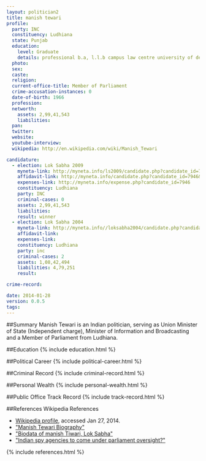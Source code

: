 ```yaml
---
layout: politician2
title: manish tewari
profile: 
  party: INC
  constituency: Ludhiana
  state: Punjab
  education: 
    level: Graduate
    details: professional b.a, l.l.b campus law centre university of delhi (1992).
  photo: 
  sex: 
  caste: 
  religion: 
  current-office-title: Member of Parliament
  crime-accusation-instances: 0
  date-of-birth: 1966
  profession: 
  networth: 
    assets: 2,99,41,543
    liabilities: 
  pan: 
  twitter: 
  website: 
  youtube-interview: 
  wikipedia: http://en.wikipedia.com/wiki/Manish_Tewari

candidature: 
  - election: Lok Sabha 2009
    myneta-link: http://myneta.info/ls2009/candidate.php?candidate_id=7946
    affidavit-link: http://myneta.info/candidate.php?candidate_id=7946&scan=original
    expenses-link: http://myneta.info/expense.php?candidate_id=7946
    constituency: Ludhiana 
    party: INC
    criminal-cases: 0
    assets: 2,99,41,543
    liabilities: 
    result: winner 
  - election: Lok Sabha 2004
    myneta-link: http://myneta.info//loksabha2004/candidate.php?candidate_id=3051
    affidavit-link: 
    expenses-link: 
    constituency: Ludhiana 
    party: inc
    criminal-cases: 2
    assets: 1,08,42,494
    liabilities: 4,79,251
    result:  

crime-record: 

date: 2014-01-28
version: 0.0.5
tags: 
---
```

##Summary
Manish Tewari is an Indian politician, serving as Union Minister of State (Independent charge), Minister of Information and Broadcasting and a Member of Parliament from Ludhiana.




##Education
{% include education.html %}


##Political Career
{% include political-career.html %}


##Criminal Record
{% include criminal-record.html %}


##Personal Wealth
{% include personal-wealth.html %}


##Public Office Track Record
{% include track-record.html %}


##References
Wikipedia References
- [Wikipedia profile]({{page.profile.wikipedia}}), accessed Jan 27, 2014.
- ["Manish Tewari Biography"][wiki1]
- ["Biodata of manish Tiwari, Lok Sabha"][wiki2]
- ["Indian spy agencies to come under parliament oversight?"][wiki3]

[wiki1]: http://www.nriinternet.com/NRIcongressparty/Indian_Leaders/A_Z/T/Manish_Tewari/BIO/index.htm
[wiki2]: http://www.india.gov.in/govt/loksabhampbiodata.php?mpcode=4430
[wiki3]: http://www.webcitation.org/674KI9B9H


{% include references.html %}